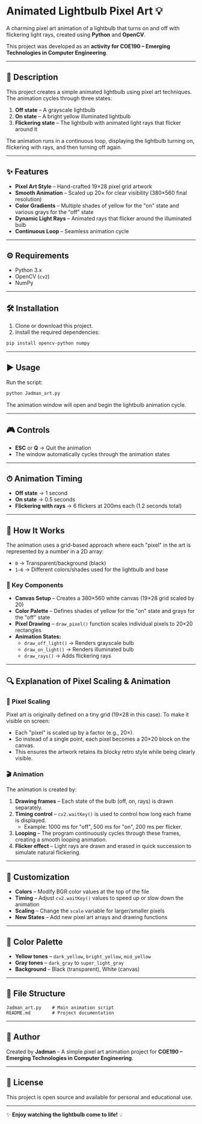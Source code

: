 # Animated Lightbulb Pixel Art 💡

A charming pixel art animation of a lightbulb that turns on and off with flickering light rays, created using **Python** and **OpenCV**.  

This project was developed as an **activity for COE190 – Emerging Technologies in Computer Engineering**.

---

## 📖 Description
This project creates a simple animated lightbulb using pixel art techniques. The animation cycles through three states:

1. **Off state** – A grayscale lightbulb  
2. **On state** – A bright yellow illuminated lightbulb  
3. **Flickering state** – The lightbulb with animated light rays that flicker around it  

The animation runs in a continuous loop, displaying the lightbulb turning on, flickering with rays, and then turning off again.

---

## ✨ Features
- **Pixel Art Style** – Hand-crafted 19×28 pixel grid artwork  
- **Smooth Animation** – Scaled up 20× for clear visibility (380×560 final resolution)  
- **Color Gradients** – Multiple shades of yellow for the "on" state and various grays for the "off" state  
- **Dynamic Light Rays** – Animated rays that flicker around the illuminated bulb  
- **Continuous Loop** – Seamless animation cycle  

---

## ⚙️ Requirements
- Python 3.x  
- OpenCV (`cv2`)  
- NumPy  

---

## 🛠 Installation
1. Clone or download this project.  
2. Install the required dependencies:  

```bash
pip install opencv-python numpy
```

---

## ▶️ Usage
Run the script:

```bash
python Jadman_art.py
```

The animation window will open and begin the lightbulb animation cycle.

---

## 🎮 Controls
- **ESC** or **Q** → Quit the animation
- The window automatically cycles through the animation states

---

## ⏱ Animation Timing
- **Off state** → 1 second
- **On state** → 0.5 seconds
- **Flickering with rays** → 6 flickers at 200ms each (1.2 seconds total)

---

## 🧩 How It Works
The animation uses a grid-based approach where each "pixel" in the art is represented by a number in a 2D array:

- `0` → Transparent/background (black)
- `1–6` → Different colors/shades used for the lightbulb and base

### 🔑 Key Components
- **Canvas Setup** – Creates a 380×560 white canvas (19×28 grid scaled by 20)
- **Color Palette** – Defines shades of yellow for the "on" state and grays for the "off" state
- **Pixel Drawing** – `draw_pixel()` function scales individual pixels to 20×20 rectangles
- **Animation States:**
  - `draw_off_light()` → Renders grayscale bulb
  - `draw_on_light()` → Renders illuminated bulb
  - `draw_rays()` → Adds flickering rays

---

## 🔍 Explanation of Pixel Scaling & Animation

### 🎨 Pixel Scaling
Pixel art is originally defined on a tiny grid (19×28 in this case). To make it visible on screen:

- Each "pixel" is scaled up by a factor (e.g., 20×).
- So instead of a single point, each pixel becomes a 20×20 block on the canvas.
- This ensures the artwork retains its blocky retro style while being clearly visible.

### 🎬 Animation
The animation is created by:

1. **Drawing frames** – Each state of the bulb (off, on, rays) is drawn separately.
2. **Timing control** – `cv2.waitKey()` is used to control how long each frame is displayed.
   - Example: 1000 ms for "off", 500 ms for "on", 200 ms per flicker.
3. **Looping** – The program continuously cycles through these frames, creating a smooth looping animation.
4. **Flicker effect** – Light rays are drawn and erased in quick succession to simulate natural flickering.

---

## 🎨 Customization
- **Colors** – Modify BGR color values at the top of the file
- **Timing** – Adjust `cv2.waitKey()` values to speed up or slow down the animation
- **Scaling** – Change the `scale` variable for larger/smaller pixels
- **New States** – Add new pixel art arrays and drawing functions

---

## 🌈 Color Palette
- **Yellow tones** – `dark_yellow`, `bright_yellow`, `mid_yellow`
- **Gray tones** – `dark_gray` to `super_light_gray`
- **Background** – Black (transparent), White (canvas)

---

## 📂 File Structure
```
Jadman_art.py    # Main animation script
README.md        # Project documentation
```

---

## 👤 Author
Created by **Jadman** – A simple pixel art animation project for **COE190 – Emerging Technologies in Computer Engineering**.

---

## 📜 License
This project is open source and available for personal and educational use.

---

✨ **Enjoy watching the lightbulb come to life!** 💡

